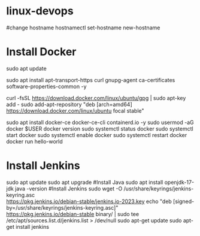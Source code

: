 # linux-devops
#change hostname
hostnamectl set-hostname new-hostname
# Install Docker
sudo apt update

sudo apt install apt-transport-https curl gnupg-agent ca-certificates software-properties-common -y

curl -fsSL https://download.docker.com/linux/ubuntu/gpg | sudo apt-key add -
sudo add-apt-repository "deb [arch=amd64] https://download.docker.com/linux/ubuntu focal stable"

sudo apt install docker-ce docker-ce-cli containerd.io -y
sudo usermod -aG docker $USER
docker version
sudo systemctl status docker
sudo systemctl start docker
sudo systemctl enable docker
sudo systemctl restart docker
docker run hello-world

# Install Jenkins
 sudo apt update
 sudo apt upgrade
#Install Java
sudo apt install openjdk-17-jdk 
java -version
#Install Jenkins
sudo wget -O /usr/share/keyrings/jenkins-keyring.asc \
https://pkg.jenkins.io/debian-stable/jenkins.io-2023.key
echo "deb [signed-by=/usr/share/keyrings/jenkins-keyring.asc]" \
https://pkg.jenkins.io/debian-stable binary/ | sudo tee \
/etc/apt/sources.list.d/jenkins.list > /dev/null
sudo apt-get update
sudo apt-get install jenkins
